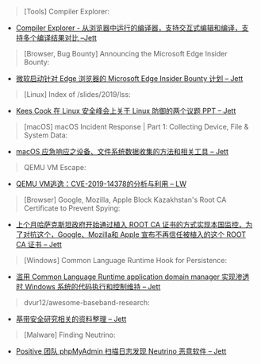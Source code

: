 > [Tools] Compiler Explorer: 


* [Compiler Explorer - 从浏览器中运行的编译器，支持交互式编辑和编译，支持多个编译结果对比 –Jett](https://gcc.godbolt.org/z/fSKbkQ)



> [Browser, Bug Bounty] Announcing the Microsoft Edge Insider Bounty: 


* [微软启动针对 Edge 浏览器的 Microsoft Edge Insider Bounty 计划 – Jett](https://msrc-blog.microsoft.com/2019/08/20/announcing-the-microsoft-edge-insider-channels-bounty/)



> [Linux] Index of /slides/2019/lss: 


* [Kees Cook 在 Linux 安全峰会上关于 Linux 防御的两个议题 PPT – Jett](https://outflux.net/slides/2019/lss/)



> [macOS] macOS Incident Response | Part 1: Collecting Device, File & System Data: 


* [macOS 应急响应之设备、文件系统数据收集的方法和相关工具 – Jett](https://www.sentinelone.com/blog/macos-incident-response-part-1-collecting-device-file-system-data/)



> QEMU VM Escape: 


* [QEMU VM逃逸：CVE-2019-14378的分析与利用 – LW](https://blog.bi0s.in/2019/08/20/Pwn/VM-Escape/2019-07-29-qemu-vm-escape-cve-2019-14378/)



> [Browser] Google, Mozilla, Apple Block Kazakhstan's Root CA Certificate to Prevent Spying: 


* [上个月哈萨克斯坦政府开始通过植入 ROOT CA 证书的方式实现本国监控，为了对抗这个，Google、Mozilla和 Apple 宣布不再信任被植入的这个 ROOT CA 证书 – Jett](https://thehackernews.com/2019/08/kazakhstan-root-certificate.html)



> [Windows] Common Language Runtime Hook for Persistence: 


* [滥用 Common Language Runtime application domain manager 实现渗透时 Windows 系统的代码执行和控制维持 – Jett](https://www.contextis.com/en/blog/common-language-runtime-hook-for-persistence)



> dvur12/awesome-baseband-research: 


* [基带安全研究相关的资料整理 – Jett](https://github.com/dvur12/awesome-baseband-research)



> [Malware] Finding Neutrino: 


* [Positive 团队 phpMyAdmin 扫描日志发现 Neutrino 恶意软件 – Jett](http://blog.ptsecurity.com/2019/08/finding-neutrino.html)